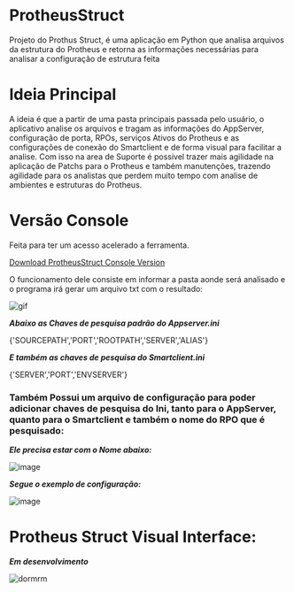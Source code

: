 # ProtheusStruct
Projeto do Prothus Struct, é uma aplicação em Python que analisa arquivos da estrutura do Protheus e retorna as informações necessárias para analisar a configuração de estrutura feita

# Ideia Principal
A ideia é que a partir de uma pasta principais passada pelo usuário, o aplicativo analise os arquivos e tragam as informações do AppServer, configuração de porta, RPOs, serviços Ativos do Protheus e as configurações de conexão do Smartclient e de forma visual para facilitar a analise.
Com isso na area de Suporte é possivel trazer mais agilidade na aplicação de Patchs para o Protheus e também manutenções, trazendo agilidade para os analistas que perdem muito tempo com analise de ambientes e estruturas do Protheus.

# Versão Console

Feita para ter um acesso acelerado a ferramenta.

[Download ProtheusStruct Console Version](dist/ProtheusStructConsoleVersion.rar)

O funcionamento dele consiste em informar a pasta aonde será analisado e o programa irá gerar um arquivo txt com o resultado:

![gif](https://user-images.githubusercontent.com/45453977/87819848-52753b00-c843-11ea-8a17-d947daef5431.gif)

***Abaixo as Chaves de pesquisa padrão do Appserver.ini***

{'SOURCEPATH','PORT','ROOTPATH','SERVER','ALIAS'}

***E também as chaves de pesquisa do Smartclient.ini***

{'SERVER','PORT','ENVSERVER'}

<H3>Também Possui um arquivo de configuração para poder adicionar chaves de pesquisa do Ini, tanto para o AppServer, quanto para o Smartclient e também o nome do RPO que é pesquisado:</H3>

***Ele precisa estar com o Nome abaixo:***

![image](https://user-images.githubusercontent.com/45453977/87817516-7b93cc80-c83f-11ea-9791-e66455bfcd31.png)

***Segue o exemplo de configuração:***

![image](https://user-images.githubusercontent.com/45453977/87817212-f3adc280-c83e-11ea-8765-dcf97d09d7d4.png)

# Protheus Struct Visual Interface:

***Em desenvolvimento***

![dormrm](https://user-images.githubusercontent.com/45453977/87856311-b0ae2680-c8f4-11ea-9b02-01830a710976.gif)

